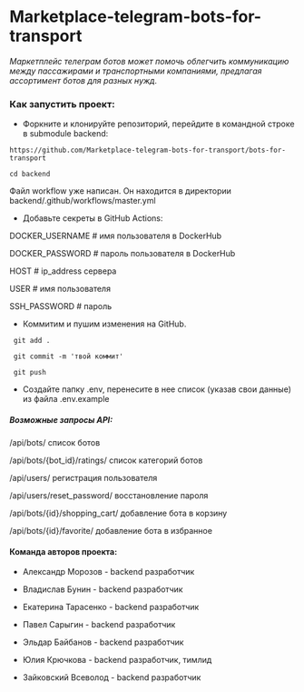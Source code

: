# Marketplace-telegram-bots-for-transport

_Маркетплейс телеграм ботов может помочь облегчить коммуникацию между
пассажирами и транспортными компаниями,
предлагая ассортимент ботов для разных нужд._


### Как запустить проект:

* Форкните и клонируйте репозиторий, перейдите
  в командной строке в submodule backend:

```
https://github.com/Marketplace-telegram-bots-for-transport/bots-for-transport
```

```
cd backend
```

Файл workflow уже написан. Он находится в директории backend/.github/workflows/master.yml

* Добавьте секреты в GitHub Actions:

DOCKER_USERNAME                # имя пользователя в DockerHub

DOCKER_PASSWORD                # пароль пользователя в DockerHub

HOST                           # ip_address сервера

USER                           # имя пользователя

SSH_PASSWORD                   # пароль

* Коммитим и пушим изменения на GitHub.

` git add .`

` git commit -m 'твой коммит'`

` git push`

* Создайте папку .env,
перенесите в нее список (указав свои данные) из файла .env.example 


##### Возможные запросы API:


/api/bots/ список ботов

/api/bots/{bot_id}/ratings/ список категорий ботов

/api/users/ регистрация пользователя

/api/users/reset_password/ восстановление пароля

/api/bots/{id}/shopping_cart/ добавление бота в корзину

/api/bots/{id}/favorite/ добавление бота в избранное


#### Команда авторов проекта:

* Александр Морозов - backend разработчик

* Владислав Бунин - backend разработчик

* Екатерина Тарасенко - backend разработчик

* Павел Сарыгин - backend разработчик

* Эльдар Байбанов  - backend разработчик

* Юлия Крючкова  - backend разработчик, тимлид

* Зайковский Всеволод  - backend разработчик
